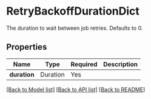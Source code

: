 # RetryBackoffDurationDict

The duration to wait between job retries. Defaults to 0.


## Properties
| Name | Type | Required | Description |
| ------------ | ------------- | ------------- | ------------- |
**duration** | Duration | Yes |  |


[[Back to Model list]](../../README.md#documentation-for-models) [[Back to API list]](../../README.md#documentation-for-api-endpoints) [[Back to README]](../../README.md)
